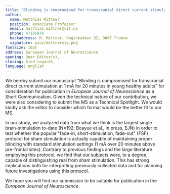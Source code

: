 ```yaml
---
title: "Blinding is compromised for transcranial direct current stimulation at 1 mA for 20 minutes in young healthy adults"
author:
  name: Matthias Mittner
  position: Associate Professor
  email: matthias.mittner@uit.no
  phone: 47185978
  backaddress: M. Mittner, Huginbakken 32, 9007 Tromsø
  signature: pics/mittnersig.png
fontsize: 10pt
address: European Journal of Neuroscience
opening: Dear Editor(s), 
closing: Kind regards, 
language: english
...
```



We hereby submit our manuscript "Blinding is compromised for transcranial direct current stimulation at 1 mA for 20 minutes in young healthy adults" for consideration for publication in *European Journal of Neuroscience* as a Short Communication. Given the technical nature of our contribution, we were also considering to submit the MS as a Technical Spotlight. We would kindly ask the editor to consider which format would be the better fit to our MS.

In our study, we analyzed data from what we think is the largest single brain-stimulation to-date (N=192; Boayue et al., in press, EJN) in order to test whether the popular "fade-in, short-stimulation, fade-out" (FSF) protocol for sham stimulation is actually capable of maintaining proper blinding with standard stimulation settings (1 mA over 20 minutes above pre-frontal sites). Contrary to previous findings and the large literature employing this protocol, we find that our subjects were, to a degree, capable of distinguishing real from sham stimulation. This has strong implications both for interpreting previously collected data and for planning future investigations using this protocol.

We hope you will find our submission to be suitable for publication in the *European Journal of Neuroscience*.

